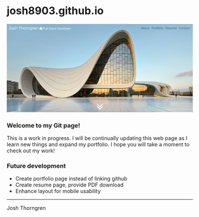 # josh8903.github.io
![Screenshot](./images/screenshot.png)

### Welcome to my Git page!
This is a work in progress. I will be continually updating this web page as I learn new things and expand my portfolio. I hope you will take a moment to check out my work!

### Future development
* Create portfolio page instead of linking github
* Create resume page, provide PDF download
* Enhance layout for mobile usability

_ _ _

Josh Thorngren

